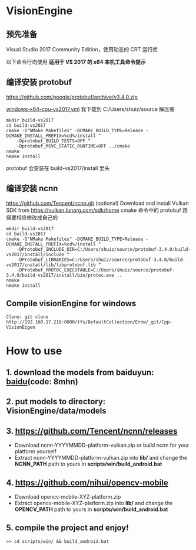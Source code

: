 # VisionEngine

## 预先准备

Visual Studio 2017 Community Edition，使用动态的 CRT 运行库

以下命令行均使用  **适用于 VS 2017 的 x64 本机工具命令提示**

## 编译安装 protobuf

https://github.com/google/protobuf/archive/v3.4.0.zip

 [windows-x64-cpu-vs2017.yml](../../.github/workflows/windows-x64-cpu-vs2017.yml) 我下载到 C:/Users/shuiz/source 解压缩

```batch
mkdir build-vs2017
cd build-vs2017
cmake -G"NMake Makefiles" -DCMAKE_BUILD_TYPE=Release -DCMAKE_INSTALL_PREFIX=%cd%/install ^
    -Dprotobuf_BUILD_TESTS=OFF ^
    -Dprotobuf_MSVC_STATIC_RUNTIME=OFF ../cmake
nmake
nmake install
```

protobuf 会安装在 build-vs2017/install 里头

## 编译安装 ncnn

https://github.com/Tencent/ncnn.git
(optional) Download and install Vulkan SDK from https://vulkan.lunarg.com/sdk/home
cmake 命令中的 protobuf 路径要相应修改成自己的

```batch
mkdir build-vs2017
cd build-vs2017
cmake -G"NMake Makefiles" -DCMAKE_BUILD_TYPE=Release -DCMAKE_INSTALL_PREFIX=%cd%/install ^
    -DProtobuf_INCLUDE_DIR=C:/Users/shuiz/source/protobuf-3.4.0/build-vs2017/install/include ^
    -DProtobuf_LIBRARIES=C:/Users/shuiz/source/protobuf-3.4.0/build-vs2017/install/lib/libprotobuf.lib ^
    -DProtobuf_PROTOC_EXECUTABLE=C:/Users/shuiz/source/protobuf-3.4.0/build-vs2017/install/bin/protoc.exe ..
nmake
nmake install
```

## Compile visionEngine for windows
```
Clone: git clone http://192.168.17.218:8080/tfs/DefaultCollection/Erow/_git/Cpp-VisionEigen
```

# How to use
## 1. download the models from baiduyun: [baidu](https://pan.baidu.com/s/1WguBm9JBUDEszCEi3W7E0A)(code: 8mhn) 
## 2. put models to directory: VisionEngine/data/models
## 3. https://github.com/Tencent/ncnn/releases
* Download ncnn-YYYYMMDD-platform-vulkan.zip or build ncnn for your platform yourself
* Extract ncnn-YYYYMMDD-platform-vulkan.zip into **lib/** and change the **NCNN_PATH** path to yours in **scripts/win/build_android.bat**
## 4. https://github.com/nihui/opencv-mobile
* Download opencv-mobile-XYZ-platform.zip
* Extract opencv-mobile-XYZ-platform.zip into **lib/** and change the **OPENCV_PATH** path to yours in **scripts/win/build_android.bat**
## 5. compile the project and enjoy!
```
>> cd scripts/win/ && build_android.bat
```